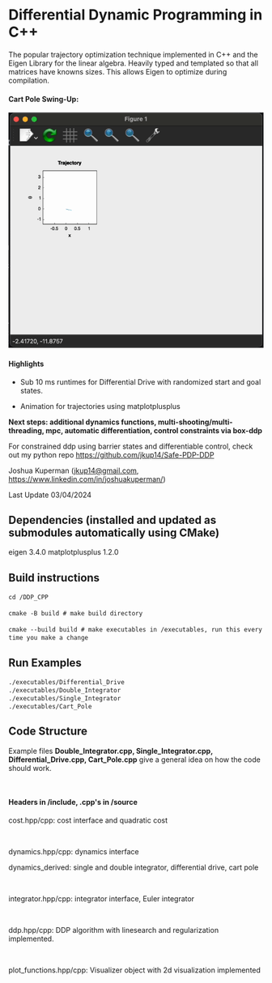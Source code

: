 # Differential Dynamic Programming in C++
The popular trajectory optimization technique implemented in C++ and the Eigen Library for the linear algebra. Heavily typed and templated so that all matrices have knowns sizes. This allows Eigen to optimize during compilation. 

#### Cart Pole Swing-Up:
![animation](cart_pole_animation.gif)

#### Highlights
* Sub 10 ms runtimes for Differential Drive with randomized start and goal states.

* Animation for trajectories using matplotplusplus

**Next steps: additional dynamics functions, multi-shooting/multi-threading, mpc, automatic differentiation, control constraints via box-ddp**

For constrained ddp using barrier states and differentiable control, check out my python repo https://github.com/jkup14/Safe-PDP-DDP

Joshua Kuperman (jkup14@gmail.com, https://www.linkedin.com/in/joshuakuperman/)

Last Update 03/04/2024

## Dependencies (installed and updated as submodules automatically using CMake)
eigen 3.4.0
matplotplusplus 1.2.0


## Build instructions
~~~
cd /DDP_CPP

cmake -B build # make build directory

cmake --build build # make executables in /executables, run this every time you make a change
~~~

## Run Examples
~~~
./executables/Differential_Drive
./executables/Double_Integrator
./executables/Single_Integrator
./executables/Cart_Pole
~~~

## Code Structure

Example files **Double_Integrator.cpp, Single_Integrator.cpp, Differential_Drive.cpp, Cart_Pole.cpp** give a general idea on how the code should work.  

$~$

#### Headers in /include, .cpp's in /source

cost.hpp/cpp: cost interface and quadratic cost 

$~$

dynamics.hpp/cpp: dynamics interface

dynamics_derived: single and double integrator, differential drive, cart pole 

$~$

integrator.hpp/cpp: integrator interface, Euler integrator

$~$

ddp.hpp/cpp: DDP algorithm with linesearch and regularization implemented. 

$~$

plot_functions.hpp/cpp: Visualizer object with 2d visualization implemented 

